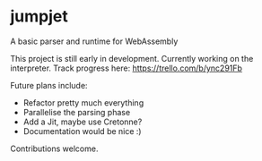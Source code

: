 # jumpjet
A basic parser and runtime for WebAssembly

This project is still early in development. Currently working on the interpreter.
Track progress here:
https://trello.com/b/ync291Fb

Future plans include: 
 - Refactor pretty much everything
 - Parallelise the parsing phase
 - Add a Jit, maybe use Cretonne?
 - Documentation would be nice :)


Contributions welcome.
